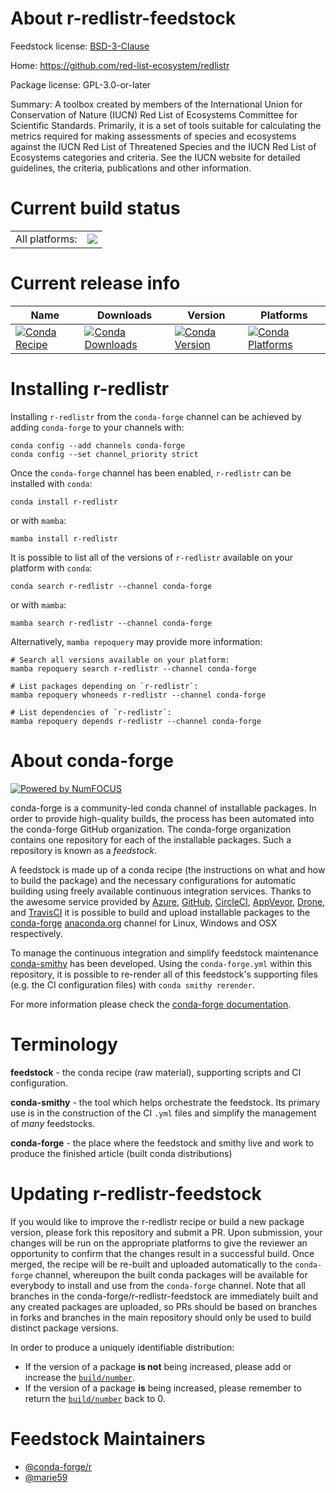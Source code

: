 About r-redlistr-feedstock
==========================

Feedstock license: [BSD-3-Clause](https://github.com/conda-forge/r-redlistr-feedstock/blob/main/LICENSE.txt)

Home: https://github.com/red-list-ecosystem/redlistr

Package license: GPL-3.0-or-later

Summary: A toolbox created by members of the International Union for Conservation of Nature (IUCN) Red List of Ecosystems Committee for Scientific Standards. Primarily, it is a set of tools suitable for calculating the metrics required for making assessments of species and ecosystems against the IUCN Red List of Threatened Species and the IUCN Red List of Ecosystems categories and criteria. See the IUCN website for detailed guidelines, the criteria, publications and other information.

Current build status
====================


<table><tr><td>All platforms:</td>
    <td>
      <a href="https://dev.azure.com/conda-forge/feedstock-builds/_build/latest?definitionId=17173&branchName=main">
        <img src="https://dev.azure.com/conda-forge/feedstock-builds/_apis/build/status/r-redlistr-feedstock?branchName=main">
      </a>
    </td>
  </tr>
</table>

Current release info
====================

| Name | Downloads | Version | Platforms |
| --- | --- | --- | --- |
| [![Conda Recipe](https://img.shields.io/badge/recipe-r--redlistr-green.svg)](https://anaconda.org/conda-forge/r-redlistr) | [![Conda Downloads](https://img.shields.io/conda/dn/conda-forge/r-redlistr.svg)](https://anaconda.org/conda-forge/r-redlistr) | [![Conda Version](https://img.shields.io/conda/vn/conda-forge/r-redlistr.svg)](https://anaconda.org/conda-forge/r-redlistr) | [![Conda Platforms](https://img.shields.io/conda/pn/conda-forge/r-redlistr.svg)](https://anaconda.org/conda-forge/r-redlistr) |

Installing r-redlistr
=====================

Installing `r-redlistr` from the `conda-forge` channel can be achieved by adding `conda-forge` to your channels with:

```
conda config --add channels conda-forge
conda config --set channel_priority strict
```

Once the `conda-forge` channel has been enabled, `r-redlistr` can be installed with `conda`:

```
conda install r-redlistr
```

or with `mamba`:

```
mamba install r-redlistr
```

It is possible to list all of the versions of `r-redlistr` available on your platform with `conda`:

```
conda search r-redlistr --channel conda-forge
```

or with `mamba`:

```
mamba search r-redlistr --channel conda-forge
```

Alternatively, `mamba repoquery` may provide more information:

```
# Search all versions available on your platform:
mamba repoquery search r-redlistr --channel conda-forge

# List packages depending on `r-redlistr`:
mamba repoquery whoneeds r-redlistr --channel conda-forge

# List dependencies of `r-redlistr`:
mamba repoquery depends r-redlistr --channel conda-forge
```


About conda-forge
=================

[![Powered by
NumFOCUS](https://img.shields.io/badge/powered%20by-NumFOCUS-orange.svg?style=flat&colorA=E1523D&colorB=007D8A)](https://numfocus.org)

conda-forge is a community-led conda channel of installable packages.
In order to provide high-quality builds, the process has been automated into the
conda-forge GitHub organization. The conda-forge organization contains one repository
for each of the installable packages. Such a repository is known as a *feedstock*.

A feedstock is made up of a conda recipe (the instructions on what and how to build
the package) and the necessary configurations for automatic building using freely
available continuous integration services. Thanks to the awesome service provided by
[Azure](https://azure.microsoft.com/en-us/services/devops/), [GitHub](https://github.com/),
[CircleCI](https://circleci.com/), [AppVeyor](https://www.appveyor.com/),
[Drone](https://cloud.drone.io/welcome), and [TravisCI](https://travis-ci.com/)
it is possible to build and upload installable packages to the
[conda-forge](https://anaconda.org/conda-forge) [anaconda.org](https://anaconda.org/)
channel for Linux, Windows and OSX respectively.

To manage the continuous integration and simplify feedstock maintenance
[conda-smithy](https://github.com/conda-forge/conda-smithy) has been developed.
Using the ``conda-forge.yml`` within this repository, it is possible to re-render all of
this feedstock's supporting files (e.g. the CI configuration files) with ``conda smithy rerender``.

For more information please check the [conda-forge documentation](https://conda-forge.org/docs/).

Terminology
===========

**feedstock** - the conda recipe (raw material), supporting scripts and CI configuration.

**conda-smithy** - the tool which helps orchestrate the feedstock.
                   Its primary use is in the construction of the CI ``.yml`` files
                   and simplify the management of *many* feedstocks.

**conda-forge** - the place where the feedstock and smithy live and work to
                  produce the finished article (built conda distributions)


Updating r-redlistr-feedstock
=============================

If you would like to improve the r-redlistr recipe or build a new
package version, please fork this repository and submit a PR. Upon submission,
your changes will be run on the appropriate platforms to give the reviewer an
opportunity to confirm that the changes result in a successful build. Once
merged, the recipe will be re-built and uploaded automatically to the
`conda-forge` channel, whereupon the built conda packages will be available for
everybody to install and use from the `conda-forge` channel.
Note that all branches in the conda-forge/r-redlistr-feedstock are
immediately built and any created packages are uploaded, so PRs should be based
on branches in forks and branches in the main repository should only be used to
build distinct package versions.

In order to produce a uniquely identifiable distribution:
 * If the version of a package **is not** being increased, please add or increase
   the [``build/number``](https://docs.conda.io/projects/conda-build/en/latest/resources/define-metadata.html#build-number-and-string).
 * If the version of a package **is** being increased, please remember to return
   the [``build/number``](https://docs.conda.io/projects/conda-build/en/latest/resources/define-metadata.html#build-number-and-string)
   back to 0.

Feedstock Maintainers
=====================

* [@conda-forge/r](https://github.com/orgs/conda-forge/teams/r/)
* [@marie59](https://github.com/marie59/)

